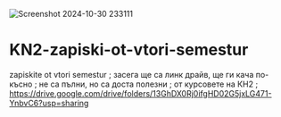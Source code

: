 ![Screenshot 2024-10-30 233111](https://github.com/user-attachments/assets/be3adea7-ea96-48f7-9972-538825db189c)
# KN2-zapiski-ot-vtori-semestur
zapiskite ot vtori semestur ;
засега ще са линк драйв, ще ги кача по-късно ;
не са пълни, но са доста полезни ; 
от курсовете на КН2 ;
https://drive.google.com/drive/folders/13GhDX0Rj0ifgHD02G5jxLG471-YnbvC6?usp=sharing
